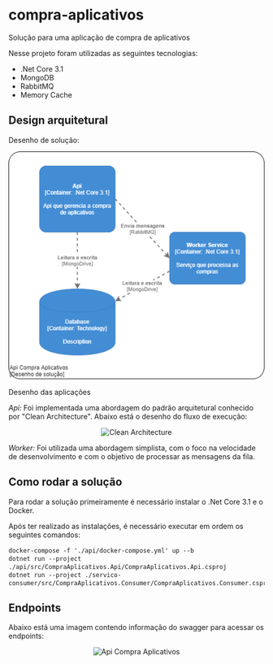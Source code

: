 # compra-aplicativos 
Solução para uma aplicação de compra de aplicativos

Nesse projeto foram utilizadas as seguintes tecnologias:
* .Net Core 3.1
* MongoDB
* RabbitMQ
* Memory Cache

## Design arquitetural

Desenho de solução:
<p align="center">
    <img alt="Api Compra Aplicativos" src="https://raw.githubusercontent.com/Marcel3F/compra-aplicativos/main/imagens-readme/solucao-compra-aplicativos.png?token=AC6YYEHSOGSDGRZSQNWTZ2DA46GKC" />
</p>

Desenho das aplicações

*Api:*
Foi implementada uma abordagem do padrão arquitetural conhecido por "Clean Architecture".
Abaixo está o desenho do fluxo de execução:
<p align="center">
    <img alt="Clean Architecture" src="https://blog.cleancoder.com/uncle-bob/images/2012-08-13-the-clean-architecture/CleanArchitecture.jpg" />
</p>

*Worker:*
Foi utilizada uma abordagem simplista, com o foco na velocidade de desenvolvimento e com o objetivo de processar as mensagens da fila.

## Como rodar a solução
Para rodar a solução primeiramente é necessário instalar o .Net Core 3.1 e o Docker.

Após ter realizado as instalações, é necessário executar em ordem os seguintes comandos:
```
docker-compose -f './api/docker-compose.yml' up --b
dotnet run --project ./api/src/CompraAplicativos.Api/CompraAplicativos.Api.csproj
dotnet run --project ./servico-consumer/src/CompraAplicativos.Consumer/CompraAplicativos.Consumer.csproj
```

## Endpoints
Abaixo está uma imagem contendo informação do swagger para acessar os endpoints:
<p align="center">
    <img alt="Api Compra Aplicativos" src="" />
</p>